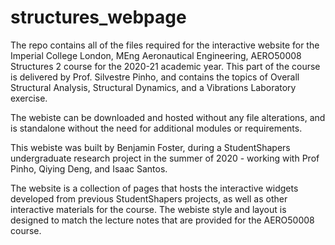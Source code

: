 # structures_webpage

The repo contains all of the files required for the interactive website for the Imperial College London, MEng Aeronautical Engineering, AERO50008 Structures 2 course for the 2020-21 academic year. This part of the course is delivered by Prof. Silvestre Pinho, and contains the topics of Overall Structural Analysis, Structural Dynamics, and a Vibrations Laboratory exercise.

The webiste can be downloaded and hosted without any file alterations, and is standalone without the need for additional modules or requirements.

This webiste was built by Benjamin Foster, during a StudentShapers undergraduate research project in the summer of 2020 - working with Prof Pinho, Qiying Deng, and Isaac Santos.

The website is a collection of pages that hosts the interactive widgets developed from previous StudentShapers projects, as well as other interactive materials for the course. The webiste style and layout is designed to match the lecture notes that are provided for the AERO50008 course.
